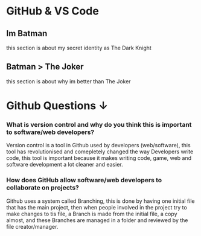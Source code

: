 # GitHub & VS Code
 
## **Im Batman**

this section is about my secret identity as The Dark Knight

## **Batman > The Joker**

this section is about why im better than The Joker

# **Github Questions ↓**

### What is version control and why do you think this is important to software/web developers?

Version control is a tool in Github used by developers (web/software), this tool has revolutionised and comepletely changed the way Developers write code, this tool is important because it makes writing code, game, web and software development a lot cleaner and easier.

### How does GitHub allow software/web developers to collaborate on projects?

Github uses a system called Branching, this is done by having one initial file that has the main project, then when people involved in the project try to make changes to tis file, a Branch is made from the initial file, a copy almost, and these Branches are managed in a folder and reviewed by the file creator/manager.